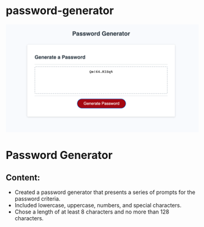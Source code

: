 # password-generator

![screen shot](./assets/images/password.png)

# Password Generator #

## Content: ##

- Created a password generator that presents a series of prompts for the password criteria.
- Included lowercase, uppercase, numbers, and special characters.
- Chose a length of at least 8 characters and no more than 128 characters.
